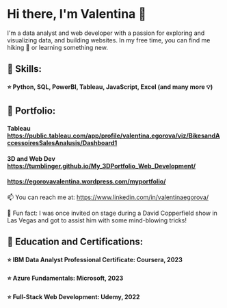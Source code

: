# Hi there, I'm Valentina 👋

I'm a data analyst and web developer with a passion for exploring and visualizing data, and building websites. In my free time, you can find me hiking :walking: or learning something new. 

## :open_book: **Skills:** 
#### :star: Python, SQL, PowerBI, Tableau, JavaScript, Excel (and many more :bulb:) 
 
## :open_book: **Portfolio:** 
#### Tableau https://public.tableau.com/app/profile/valentina.egorova/viz/BikesandAccessoiresSalesAnalusis/Dashboard1
#### 3D and Web Dev https://tumblinger.github.io/My_3DPortfolio_Web_Development/
#### https://egorovavalentina.wordpress.com/myportfolio/

 📫 You can reach me at: https://www.linkedin.com/in/valentinaegorova/

🎩 Fun fact: I was once invited on stage during a David Copperfield show in Las Vegas and got to assist him with some mind-blowing tricks!

## :open_book: **Education and Certifications:**
#### :star: IBM Data Analyst Professional Certificate: Coursera, 2023
#### :star: Azure Fundamentals: Microsoft, 2023
#### :star: Full-Stack Web Development: Udemy, 2022


